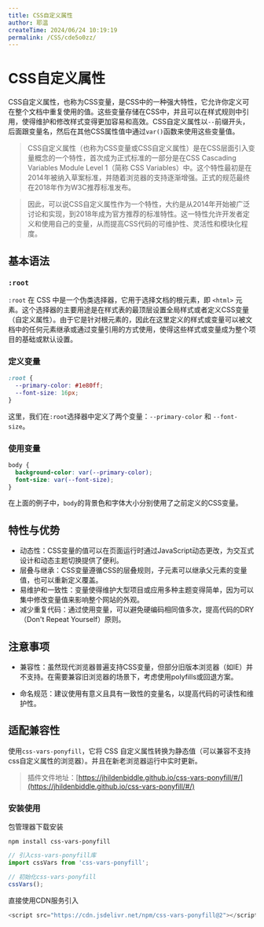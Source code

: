 ```yaml
---
title: CSS自定义属性
author: 耶温
createTime: 2024/06/24 10:19:19
permalink: /CSS/cde5o0zz/
---
```

# CSS自定义属性

CSS自定义属性，也称为CSS变量，是CSS中的一种强大特性，它允许你定义可在整个文档中重复使用的值。这些变量存储在CSS中，并且可以在样式规则中引用，使得维护和修改样式变得更加容易和高效。CSS自定义属性以`--`前缀开头，后面跟变量名，然后在其他CSS属性值中通过`var()`函数来使用这些变量值。

> CSS自定义属性（也称为CSS变量或CSS自定义属性）是在CSS层面引入变量概念的一个特性，首次成为正式标准的一部分是在CSS Cascading Variables Module Level 1（简称 CSS Variables）中。这个特性最初是在2014年被纳入草案标准，并随着浏览器的支持逐渐增强。正式的规范最终在2018年作为W3C推荐标准发布。

> 因此，可以说CSS自定义属性作为一个特性，大约是从2014年开始被广泛讨论和实现，到2018年成为官方推荐的标准特性。这一特性允许开发者定义和使用自己的变量，从而提高CSS代码的可维护性、灵活性和模块化程度。


## 基本语法

### `:root`

`:root` 在 CSS 中是一个伪类选择器，它用于选择文档的根元素，即 `<html>` 元素。这个选择器的主要用途是在样式表的最顶层设置全局样式或者定义CSS变量（自定义属性）。由于它是针对根元素的，因此在这里定义的样式或变量可以被文档中的任何元素继承或通过变量引用的方式使用，使得这些样式或变量成为整个项目的基础或默认设置。

### 定义变量

```css
:root {
  --primary-color: #1e80ff;
  --font-size: 16px;
}
```
这里，我们在`:root`选择器中定义了两个变量：`--primary-color` 和 `--font-size`。

### 使用变量

```css
body {
  background-color: var(--primary-color);
  font-size: var(--font-size);
}
```
在上面的例子中，`body`的背景色和字体大小分别使用了之前定义的CSS变量。

## 特性与优势
-  动态性：CSS变量的值可以在页面运行时通过JavaScript动态更改，为交互式设计和动态主题切换提供了便利。
-  层叠与继承：CSS变量遵循CSS的层叠规则，子元素可以继承父元素的变量值，也可以重新定义覆盖。
-  易维护和一致性：变量使得维护大型项目或应用多种主题变得简单，因为可以集中修改变量值来影响整个网站的外观。
-  减少重复代码：通过使用变量，可以避免硬编码相同值多次，提高代码的DRY（Don't Repeat Yourself）原则。
## 注意事项
- 兼容性：虽然现代浏览器普遍支持CSS变量，但部分旧版本浏览器（如IE）并不支持。在需要兼容旧浏览器的场景下，考虑使用polyfills或回退方案。


- 命名规范：建议使用有意义且具有一致性的变量名，以提高代码的可读性和维护性。


## 适配兼容性

使用`css-vars-ponyfill`，它将 CSS 自定义属性转换为静态值（可以兼容不支持css自定义属性的浏览器）。并且在新老浏览器运行中实时更新。

> 插件文件地址：[https://jhildenbiddle.github.io/css-vars-ponyfill/#/](https://jhildenbiddle.github.io/css-vars-ponyfill/#/)

### 安装使用

包管理器下载安装
```shell
npm install css-vars-ponyfill
```
```js
// 引入css-vars-ponyfill库
import cssVars from 'css-vars-ponyfill';

// 初始化css-vars-ponyfill
cssVars();
```
直接使用CDN服务引入
```js
<script src="https://cdn.jsdelivr.net/npm/css-vars-ponyfill@2"></script>
```